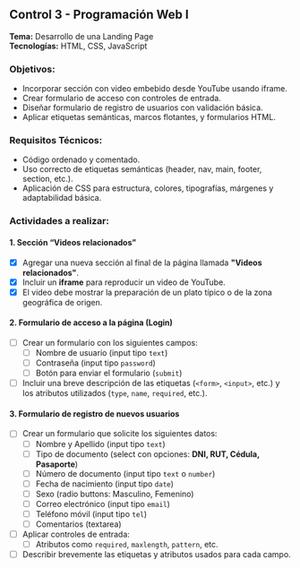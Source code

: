 ## Control 3 - Programación Web I

**Tema:** Desarrollo de una Landing Page  
**Tecnologías:** HTML, CSS, JavaScript

### Objetivos:
- Incorporar sección con video embebido desde YouTube usando iframe.
- Crear formulario de acceso con controles de entrada.
- Diseñar formulario de registro de usuarios con validación básica.
- Aplicar etiquetas semánticas, marcos flotantes, y formularios HTML.

### Requisitos Técnicos:
- Código ordenado y comentado.
- Uso correcto de etiquetas semánticas (header, nav, main, footer, section, etc.).
- Aplicación de CSS para estructura, colores, tipografías, márgenes y adaptabilidad básica.

### Actividades a realizar:

#### 1. Sección “Videos relacionados”
- [X] Agregar una nueva sección al final de la página llamada **"Videos relacionados"**.
- [X] Incluir un **iframe** para reproducir un video de YouTube.
- [X] El video debe mostrar la preparación de un plato típico o de la zona geográfica de origen.

#### 2. Formulario de acceso a la página (Login)
- [ ] Crear un formulario con los siguientes campos:
  - [ ] Nombre de usuario (input tipo `text`)
  - [ ] Contraseña (input tipo `password`)
  - [ ] Botón para enviar el formulario (`submit`)
- [ ] Incluir una breve descripción de las etiquetas (`<form>`, `<input>`, etc.) y los atributos utilizados (`type`, `name`, `required`, etc.).

#### 3. Formulario de registro de nuevos usuarios
- [ ] Crear un formulario que solicite los siguientes datos:
  - [ ] Nombre y Apellido (input tipo `text`)
  - [ ] Tipo de documento (select con opciones: **DNI, RUT, Cédula, Pasaporte**)
  - [ ] Número de documento (input tipo `text` o `number`)
  - [ ] Fecha de nacimiento (input tipo `date`)
  - [ ] Sexo (radio buttons: Masculino, Femenino)
  - [ ] Correo electrónico (input tipo `email`)
  - [ ] Teléfono móvil (input tipo `tel`)
  - [ ] Comentarios (textarea)
- [ ] Aplicar controles de entrada:
  - [ ] Atributos como `required`, `maxlength`, `pattern`, etc.
- [ ] Describir brevemente las etiquetas y atributos usados para cada campo.